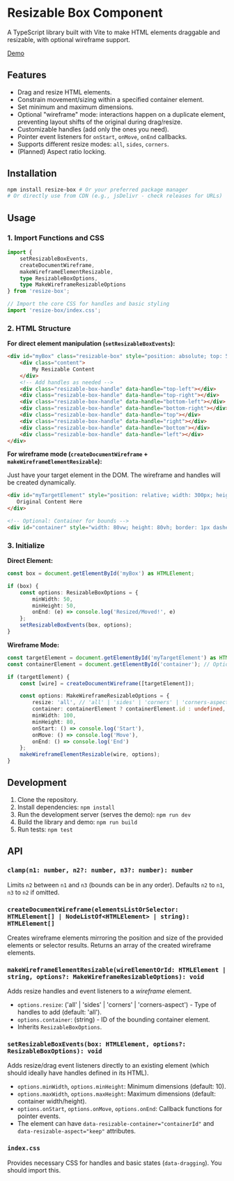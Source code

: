 # Resizable Box Component

A TypeScript library built with Vite to make HTML elements draggable and resizable, with optional wireframe support.

[Demo](https://tombigel.github.io/resize-box/)

## Features

* Drag and resize HTML elements.
* Constrain movement/sizing within a specified container element.
* Set minimum and maximum dimensions.
* Optional "wireframe" mode: interactions happen on a duplicate element, preventing layout shifts of the original during drag/resize.
* Customizable handles (add only the ones you need).
* Pointer event listeners for `onStart`, `onMove`, `onEnd` callbacks.
* Supports different resize modes: `all`, `sides`, `corners`.
* (Planned) Aspect ratio locking.

## Installation

```bash
npm install resize-box # Or your preferred package manager
# Or directly use from CDN (e.g., jsDelivr - check releases for URLs)
```

## Usage

### 1. Import Functions and CSS

```typescript
import {
    setResizableBoxEvents, 
    createDocumentWireframe, 
    makeWireframeElementResizable, 
    type ResizableBoxOptions,
    type MakeWireframeResizableOptions
} from 'resize-box';

// Import the core CSS for handles and basic styling
import 'resize-box/index.css'; 
```

### 2. HTML Structure

**For direct element manipulation (`setResizableBoxEvents`):**

```html
<div id="myBox" class="resizable-box" style="position: absolute; top: 50px; left: 50px; width: 200px; height: 150px;">
    <div class="content">
        My Resizable Content
    </div>
    <!-- Add handles as needed -->
    <div class="resizable-box-handle" data-handle="top-left"></div>
    <div class="resizable-box-handle" data-handle="top-right"></div>
    <div class="resizable-box-handle" data-handle="bottom-left"></div>
    <div class="resizable-box-handle" data-handle="bottom-right"></div>
    <div class="resizable-box-handle" data-handle="top"></div>
    <div class="resizable-box-handle" data-handle="right"></div>
    <div class="resizable-box-handle" data-handle="bottom"></div>
    <div class="resizable-box-handle" data-handle="left"></div>
</div>
```

**For wireframe mode (`createDocumentWireframe` + `makeWireframeElementResizable`):**

Just have your target element in the DOM. The wireframe and handles will be created dynamically.

```html
<div id="myTargetElement" style="position: relative; width: 300px; height: 200px; border: 1px solid blue;">
   Original Content Here
</div>

<!-- Optional: Container for bounds -->
<div id="container" style="width: 80vw; height: 80vh; border: 1px dashed gray; position: relative;"></div> 
```

### 3. Initialize

**Direct Element:**

```typescript
const box = document.getElementById('myBox') as HTMLElement;

if (box) {
    const options: ResizableBoxOptions = {
        minWidth: 50,
        minHeight: 50,
        onEnd: (e) => console.log('Resized/Moved!', e)
    };
    setResizableBoxEvents(box, options);
}
```

**Wireframe Mode:**

```typescript
const targetElement = document.getElementById('myTargetElement') as HTMLElement;
const containerElement = document.getElementById('container'); // Optional

if (targetElement) {
    const [wire] = createDocumentWireframe([targetElement]);

    const options: MakeWireframeResizableOptions = {
        resize: 'all', // 'all' | 'sides' | 'corners' | 'corners-aspect'
        container: containerElement ? containerElement.id : undefined, // Optional container ID
        minWidth: 100,
        minHeight: 80,
        onStart: () => console.log('Start'),
        onMove: () => console.log('Move'),
        onEnd: () => console.log('End')
    };
    makeWireframeElementResizable(wire, options);
}
```

## Development

1. Clone the repository.
2. Install dependencies: `npm install`
3. Run the development server (serves the demo): `npm run dev`
4. Build the library and demo: `npm run build`
5. Run tests: `npm test`

## API

### `clamp(n1: number, n2?: number, n3?: number): number`

Limits `n2` between `n1` and `n3` (bounds can be in any order). Defaults `n2` to `n1`, `n3` to `n2` if omitted.

### `createDocumentWireframe(elementsListOrSelector: HTMLElement[] | NodeListOf<HTMLElement> | string): HTMLElement[]`

Creates wireframe elements mirroring the position and size of the provided elements or selector results. Returns an array of the created wireframe elements.

### `makeWireframeElementResizable(wireElementOrId: HTMLElement | string, options?: MakeWireframeResizableOptions): void`

Adds resize handles and event listeners to a *wireframe* element.

* `options.resize`: ('all' | 'sides' | 'corners' | 'corners-aspect') - Type of handles to add (default: 'all').
* `options.container`: (string) - ID of the bounding container element.
* Inherits `ResizableBoxOptions`.

### `setResizableBoxEvents(box: HTMLElement, options?: ResizableBoxOptions): void`

Adds resize/drag event listeners directly to an existing element (which should ideally have handles defined in its HTML).

* `options.minWidth`, `options.minHeight`: Minimum dimensions (default: 10).
* `options.maxWidth`, `options.maxHeight`: Maximum dimensions (default: container width/height).
* `options.onStart`, `options.onMove`, `options.onEnd`: Callback functions for pointer events.
* The element can have `data-resizable-container="containerId"` and `data-resizable-aspect="keep"` attributes.

### `index.css`

Provides necessary CSS for handles and basic states (`data-dragging`). You should import this.
